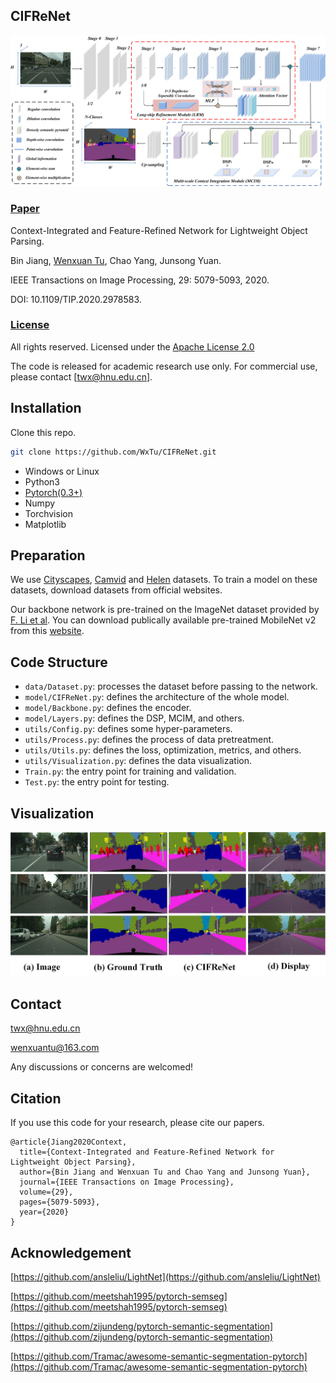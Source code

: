 ## CIFReNet
<span id="jump1"></span>
![CIFReNet Show](./CIFReNet.jpg)

###  [Paper](https://ieeexplore.ieee.org/stamp/stamp.jsp?tp=&arnumber=9032321)

Context-Integrated and Feature-Refined Network for Lightweight Object Parsing.<br>

Bin Jiang, [Wenxuan Tu](https://github.com/WxTu/CIFReNet/), Chao Yang, Junsong Yuan.<br>

IEEE Transactions on Image Processing, 29: 5079-5093, 2020.<br>

DOI: 10.1109/TIP.2020.2978583.<br>

### [License](https://raw.githubusercontent.com/nvlabs/SPADE/master/LICENSE.md)


All rights reserved.
Licensed under the [Apache License 2.0](http://www.apache.org/licenses/LICENSE-2.0) 

The code is released for academic research use only. For commercial use, please contact [twx@hnu.edu.cn].


## Installation

Clone this repo.
```bash
git clone https://github.com/WxTu/CIFReNet.git
```

* Windows or Linux
* Python3
* [Pytorch(0.3+)](https://pytorch.org/)
* Numpy
* Torchvision
* Matplotlib


## Preparation

We use [Cityscapes](https://www.cityscapes-dataset.com/), [Camvid](http://mi.eng.cam.ac.uk/research/projects/VideoRec/CamVid/) and [Helen](http://www.f-zhou.com/fa_code.html) datasets. To train a model on these datasets, download datasets from official websites.

Our backbone network is pre-trained on the ImageNet dataset provided by [F. Li et al](http://www.image-net.org/). You can download publically available pre-trained MobileNet v2 from this [website](https://github.com/ansleliu/LightNet).

## Code Structure
- `data/Dataset.py`: processes the dataset before passing to the network.
- `model/CIFReNet.py`: defines the architecture of the whole model.
- `model/Backbone.py`: defines the encoder.
- `model/Layers.py`: defines the DSP, MCIM, and others.
- `utils/Config.py`: defines some hyper-parameters.
- `utils/Process.py`: defines the process of data pretreatment.
- `utils/Utils.py`: defines the loss, optimization, metrics, and others.
- `utils/Visualization.py`: defines the data visualization.
- `Train.py`: the entry point for training and validation.
- `Test.py`: the entry point for testing.

<span id="jump2"></span>

## Visualization
![Visual Show](./visual.jpg)

## Contact
[twx@hnu.edu.cn](twx@hnu.edu.cn)

[wenxuantu@163.com](wenxuantu@163.com)

Any discussions or concerns are welcomed!

## Citation
If you use this code for your research, please cite our papers.
```
@article{Jiang2020Context,
  title={Context-Integrated and Feature-Refined Network for Lightweight Object Parsing},
  author={Bin Jiang and Wenxuan Tu and Chao Yang and Junsong Yuan},
  journal={IEEE Transactions on Image Processing},
  volume={29},
  pages={5079-5093},
  year={2020}
}
```
## Acknowledgement

[https://github.com/ansleliu/LightNet](https://github.com/ansleliu/LightNet)

[https://github.com/meetshah1995/pytorch-semseg](https://github.com/meetshah1995/pytorch-semseg)

[https://github.com/zijundeng/pytorch-semantic-segmentation](https://github.com/zijundeng/pytorch-semantic-segmentation)

[https://github.com/Tramac/awesome-semantic-segmentation-pytorch](https://github.com/Tramac/awesome-semantic-segmentation-pytorch)


